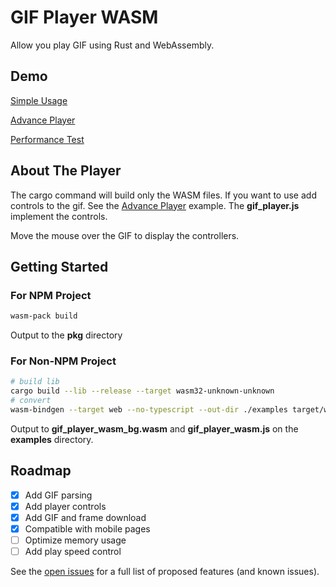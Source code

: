 # GIF Player WASM

Allow you play GIF using Rust and WebAssembly.

## Demo

[Simple Usage](https://rstursoc.github.io/gif_player_wasm/examples/simple/)

[Advance Player](https://rstursoc.github.io/gif_player_wasm/examples/controls/)

[Performance Test](https://rstursoc.github.io/gif_player_wasm/examples/controls/performance_test.html)

## About The Player

The cargo command will build only the WASM files. If you want to use add controls to the gif. See the [Advance Player](https://rstursoc.github.io/gif_player_wasm/examples/controls/) example. The **gif_player.js** implement the controls.

Move the mouse over the GIF to display the controllers.

## Getting Started

### For NPM Project

```bash
wasm-pack build
```

Output to the **pkg** directory

### For Non-NPM Project

```bash
# build lib
cargo build --lib --release --target wasm32-unknown-unknown
# convert
wasm-bindgen --target web --no-typescript --out-dir ./examples target/wasm32-unknown-unknown/release/gif_player_wasm.wasm
```

Output to **gif_player_wasm_bg.wasm** and **gif_player_wasm.js** on the **examples** directory.

## Roadmap

- [x] Add GIF parsing
- [x] Add player controls
- [x] Add GIF and frame download
- [x] Compatible with mobile pages
- [ ] Optimize memory usage
- [ ] Add play speed control

See the [open issues](https://github.com/RstursOC/gif_player_wasm/issues) for a full list of proposed features (and known issues).

